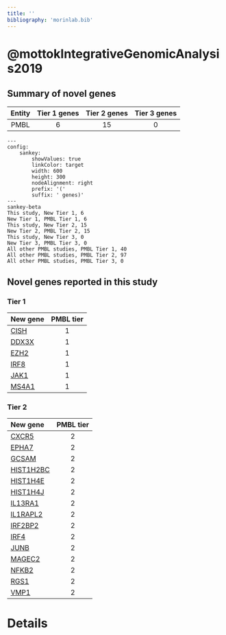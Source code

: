 ```yaml
---
title: ''
bibliography: 'morinlab.bib'
---
```


# @mottokIntegrativeGenomicAnalysis2019
## Summary of novel genes

|Entity| Tier 1 genes| Tier 2 genes|Tier 3 genes|
|:-:|:-:|:-:|:-:|
|PMBL|6|15|0|
```mermaid
---
config:
    sankey:
        showValues: true
        linkColor: target
        width: 600
        height: 300
        nodeAlignment: right
        prefix: '('
        suffix: ' genes)'
---
sankey-beta
This study, New Tier 1, 6
New Tier 1, PMBL Tier 1, 6
This study, New Tier 2, 15
New Tier 2, PMBL Tier 2, 15
This study, New Tier 3, 0
New Tier 3, PMBL Tier 3, 0
All other PMBL studies, PMBL Tier 1, 40
All other PMBL studies, PMBL Tier 2, 97
All other PMBL studies, PMBL Tier 3, 0
```

## Novel genes reported in this study

### Tier 1
|New gene|PMBL tier|
|:-|:-:|
|[CISH](../CISH)|1 |
|[DDX3X](../DDX3X)|1 |
|[EZH2](../EZH2)|1 |
|[IRF8](../IRF8)|1 |
|[JAK1](../JAK1)|1 |
|[MS4A1](../MS4A1)|1 |

### Tier 2
|New gene|PMBL tier|
|:-|:-:|
|[CXCR5](../CXCR5)|2 |
|[EPHA7](../EPHA7)|2 |
|[GCSAM](../GCSAM)|2 |
|[HIST1H2BC](../HIST1H2BC)|2 |
|[HIST1H4E](../HIST1H4E)|2 |
|[HIST1H4J](../HIST1H4J)|2 |
|[IL13RA1](../IL13RA1)|2 |
|[IL1RAPL2](../IL1RAPL2)|2 |
|[IRF2BP2](../IRF2BP2)|2 |
|[IRF4](../IRF4)|2 |
|[JUNB](../JUNB)|2 |
|[MAGEC2](../MAGEC2)|2 |
|[NFKB2](../NFKB2)|2 |
|[RGS1](../RGS1)|2 |
|[VMP1](../VMP1)|2 |


# Details

